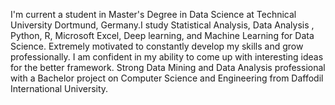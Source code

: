 I'm current a student in Master's Degree in Data Science at Technical University Dortmund, Germany.I study Statistical Analysis, Data Analysis , Python, R, Microsoft Excel, Deep learning, and Machine Learning for Data Science. Extremely motivated to constantly develop my skills and grow professionally. I am confident in my ability to come up with interesting ideas for the better framework. Strong Data Mining and Data Analysis professional with a Bachelor project on Computer Science and Engineering from Daffodil International University.

<!---
shimul1725/shimul1725 is a ✨ special ✨ repository because its `README.md` (this file) appears on your GitHub profile.
You can click the Preview link to take a look at your changes.
--->
